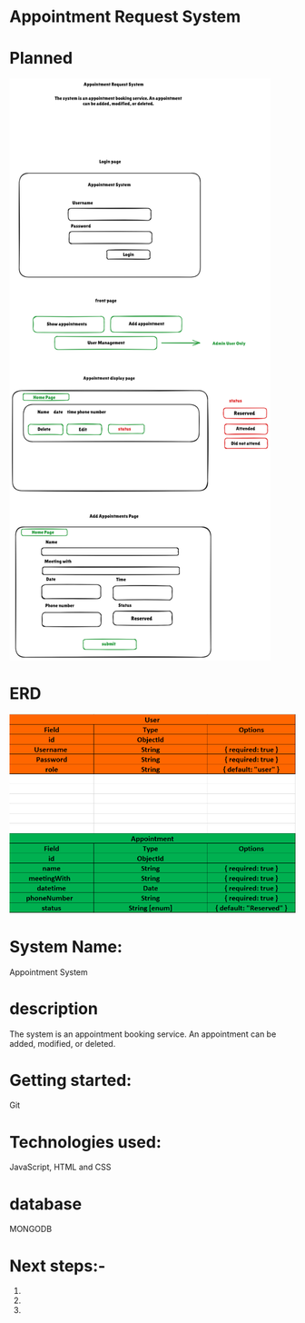 # Appointment Request System

# Planned

![alt text](/planned/appointment_system_planned.png "planned")

# ERD

![alt text](/planned/Appointment%20ERD.png "ERD")

# System Name: 

Appointment System

# description 

The system is an appointment booking service. An appointment can be added, modified, or deleted.

# Getting started: 

Git

# Technologies used: 
JavaScript, HTML and CSS

# database
MONGODB 

# Next steps:-

1. 
2. 
3.